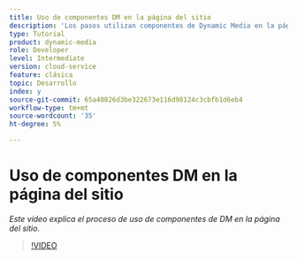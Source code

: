 ```yaml
---
title: Uso de componentes DM en la página del sitio
description: 'Los pasos utilizan componentes de Dynamic Media en la página Sitios  '
type: Tutorial
product: dynamic-media
role: Developer
level: Intermediate
version: cloud-service
feature: clásica
topic: Desarrollo
index: y
source-git-commit: 65a40826d3be322673e116d98124c3cbfb1d6eb4
workflow-type: tm+mt
source-wordcount: '35'
ht-degree: 5%

---
```




# Uso de componentes DM en la página del sitio

*Este vídeo explica el proceso de uso de componentes de DM en la página del sitio.*

>[!VIDEO](https://video.tv.adobe.com/v/335461?quality=9&learn=on)
